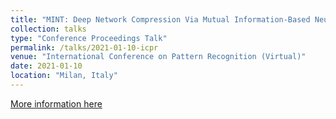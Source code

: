 ```yaml
---
title: "MINT: Deep Network Compression Via Mutual Information-Based Neuron Trimming"
collection: talks
type: "Conference Proceedings Talk"
permalink: /talks/2021-01-10-icpr
venue: "International Conference on Pattern Recognition (Virtual)"
date: 2021-01-10
location: "Milan, Italy"
---
```


[More information here](https://underline.io/events/69/posters/1923/poster/11876-2265---mint-deep-network-compression-via-mutual-information-based-neuron-trimming)
